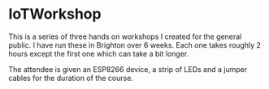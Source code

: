 # IoTWorkshop

This is a series of three hands on workshops I created for the general public. I have run these in Brighton over 6 weeks. Each one takes roughly 2 hours except the first one which can take a bit longer.

The attendee is given an ESP8266 device, a strip of LEDs and a jumper cables for the duration of the course.
